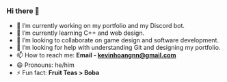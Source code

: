 ### Hi there 👋

- 🔭 I’m currently working on my portfolio and my Discord bot.
- 🌱 I’m currently learning C++ and web design.
- 👯 I’m looking to collaborate on game design and software development.
- 🤔 I’m looking for help with understanding Git and designing my portfolio.
- 📫 How to reach me: **Email - kevinhoangnn@gmail.com**
- 😄 Pronouns: he/him
- ⚡ Fun fact: **Fruit Teas > Boba**

